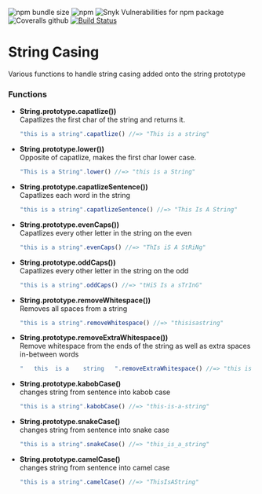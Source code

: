 ![npm bundle size](https://img.shields.io/bundlephobia/min/gyration_crustacean_stringcasing.svg)
![npm](https://img.shields.io/npm/v/gyration_crustacean_stringcasing.svg)
![Snyk Vulnerabilities for npm package](https://img.shields.io/snyk/vulnerabilities/npm/gyration_crustacean_stringcasing.svg)
![Coveralls github](https://img.shields.io/coveralls/github/DrakeVorndran/StringFunctionsLib.svg)
[![Build Status](https://travis-ci.com/DrakeVorndran/StringFunctionsLib.svg?branch=master)](https://travis-ci.com/DrakeVorndran/StringFunctionsLib)


# String Casing
Various functions to handle string casing added onto the string prototype

### Functions
* __String.prototype.capatlize())__  
  Capatlizes the first char of the string and returns it.
  ```js
  "this is a string".capatlize() //=> "This is a string" 
  ```
* __String.prototype.lower())__  
  Opposite of capatlize, makes the first char lower case.
  ```js
  "This is a String".lower() //=> "this is a String" 
  ```
* __String.prototype.capatlizeSentence())__  
  Capatlizes each word in the string
  ```js
  "this is a string".capatlizeSentence() //=> "This Is A String" 
  ```
* __String.prototype.evenCaps())__  
  Capatlizes every other letter in the string on the even
  ```js
  "this is a string".evenCaps() //=> "ThIs iS A StRiNg"
  ```
* __String.prototype.oddCaps())__  
  Capatlizes every other letter in the string on the odd
  ```js
  "this is a string".oddCaps() //=> "tHiS Is a sTrInG"
  ```
* __String.prototype.removeWhitespace())__  
  Removes all spaces from a string
  ```js
  "this is a string".removeWhitespace() //=> "thisisastring"
  ```
* __String.prototype.removeExtraWhitespace())__  
  Remove whitespace from the ends of the string as well as extra spaces in-between words
  ```js
  "   this  is a    string   ".removeExtraWhitespace() //=> "this is a string"
  ```

* __String.prototype.kabobCase()__  
  changes string from sentence into kabob case
  ```js
  "this is a string".kabobCase() //=> "this-is-a-string"
  ```
* __String.prototype.snakeCase()__  
  changes string from sentence into snake case
  ```js
  "this is a string".snakeCase() //=> "this_is_a_string"
  ```
* __String.prototype.camelCase()__  
  changes string from sentence into camel case
  ```js
  "this is a string".camelCase() //=> "ThisIsAString"
  ```